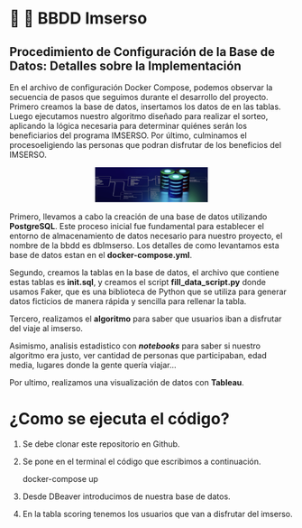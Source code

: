 
# :older_woman: 🧓 BBDD Imserso 


## Procedimiento de Configuración de la Base de Datos: Detalles sobre la Implementación


En el archivo de configuración Docker Compose, podemos observar la secuencia de pasos que seguimos durante el desarrollo del proyecto. Primero creamos la base de datos, insertamos los datos de en las tablas. Luego ejecutamos nuestro algoritmo diseñado para realizar el sorteo, aplicando la lógica necesaria para determinar quiénes serán los beneficiarios del programa IMSERSO. Por último, culminamos el procesoeligiendo las personas que podran disfrutar de los beneficios del IMSERSO.


<p align="center">
    <img src="imagenes/bbdd2.png" alt="Texto alternativo" width="200"/>
</p>

Primero, llevamos a cabo la creación de una base de datos utilizando **PostgreSQL**. Este proceso inicial fue fundamental para establecer el entorno de almacenamiento de datos necesario para nuestro proyecto, el nombre de la bbdd es dbImserso. Los detalles de como levantamos esta base de datos estan en el **docker-compose.yml**.

Segundo, creamos la tablas en la base de datos, el archivo que contiene estas tablas es **init.sql**, y creamos el script **fill_data_script.py** donde usamos Faker, que es una biblioteca de Python que se utiliza para generar datos ficticios de manera rápida y sencilla para rellenar la tabla. 

Tercero, realizamos el **algoritmo** para saber que usuarios iban a disfrutar del viaje al imserso. 

Asimismo, analisis estadistico con ***notebooks*** para saber si nuestro algoritmo era justo, ver cantidad de personas que participaban, edad media, lugares donde la gente quería viajar...

Por ultimo, realizamos una visualización de datos con **Tableau**.



# ¿Como se ejecuta el código?
 
1. Se debe clonar este repositorio en Github. 

2. Se pone en el terminal el código que escribimos a continuación.
   
   docker-compose up

3. Desde DBeaver introducimos de nuestra base de datos.

4. En la tabla scoring tenemos los usuarios que van a disfrutar del imserso.



